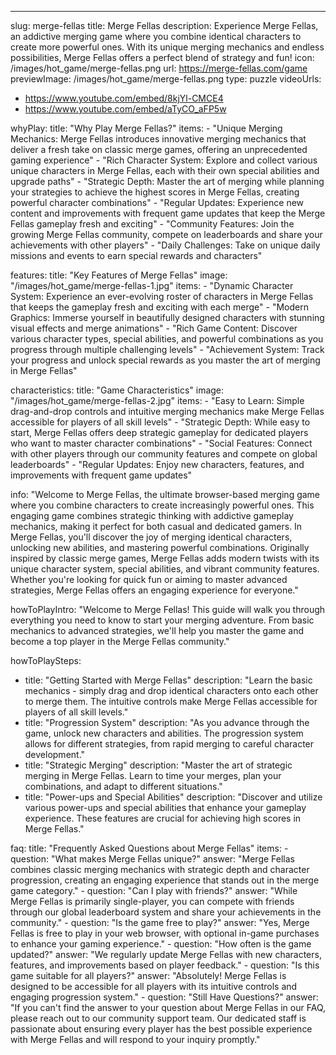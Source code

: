 ---
slug: merge-fellas
title: Merge Fellas
description: Experience Merge Fellas, an addictive merging game where you combine identical characters to create more powerful ones. With its unique merging mechanics and endless possibilities, Merge Fellas offers a perfect blend of strategy and fun!
icon: /images/hot_game/merge-fellas.png
url: https://merge-fellas.com/game
previewImage: /images/hot_game/merge-fellas.png
type: puzzle
videoUrls:
  - https://www.youtube.com/embed/8kjYl-CMCE4
  - https://www.youtube.com/embed/aTyCO_aFP5w

whyPlay:
  title: "Why Play Merge Fellas?"
  items:
    - "Unique Merging Mechanics: Merge Fellas introduces innovative merging mechanics that deliver a fresh take on classic merge games, offering an unprecedented gaming experience"
    - "Rich Character System: Explore and collect various unique characters in Merge Fellas, each with their own special abilities and upgrade paths"
    - "Strategic Depth: Master the art of merging while planning your strategies to achieve the highest scores in Merge Fellas, creating powerful character combinations"
    - "Regular Updates: Experience new content and improvements with frequent game updates that keep the Merge Fellas gameplay fresh and exciting"
    - "Community Features: Join the growing Merge Fellas community, compete on leaderboards and share your achievements with other players"
    - "Daily Challenges: Take on unique daily missions and events to earn special rewards and characters"

features:
  title: "Key Features of Merge Fellas"
  image: "/images/hot_game/merge-fellas-1.jpg"
  items:
    - "Dynamic Character System: Experience an ever-evolving roster of characters in Merge Fellas that keeps the gameplay fresh and exciting with each merge"
    - "Modern Graphics: Immerse yourself in beautifully designed characters with stunning visual effects and merge animations"
    - "Rich Game Content: Discover various character types, special abilities, and powerful combinations as you progress through multiple challenging levels"
    - "Achievement System: Track your progress and unlock special rewards as you master the art of merging in Merge Fellas"

characteristics:
  title: "Game Characteristics"
  image: "/images/hot_game/merge-fellas-2.jpg"
  items:
    - "Easy to Learn: Simple drag-and-drop controls and intuitive merging mechanics make Merge Fellas accessible for players of all skill levels"
    - "Strategic Depth: While easy to start, Merge Fellas offers deep strategic gameplay for dedicated players who want to master character combinations"
    - "Social Features: Connect with other players through our community features and compete on global leaderboards"
    - "Regular Updates: Enjoy new characters, features, and improvements with frequent game updates"

info: "Welcome to Merge Fellas, the ultimate browser-based merging game where you combine characters to create increasingly powerful ones. This engaging game combines strategic thinking with addictive gameplay mechanics, making it perfect for both casual and dedicated gamers. In Merge Fellas, you'll discover the joy of merging identical characters, unlocking new abilities, and mastering powerful combinations. Originally inspired by classic merge games, Merge Fellas adds modern twists with its unique character system, special abilities, and vibrant community features. Whether you're looking for quick fun or aiming to master advanced strategies, Merge Fellas offers an engaging experience for everyone."

howToPlayIntro: "Welcome to Merge Fellas! This guide will walk you through everything you need to know to start your merging adventure. From basic mechanics to advanced strategies, we'll help you master the game and become a top player in the Merge Fellas community."

howToPlaySteps:
  - title: "Getting Started with Merge Fellas"
    description: "Learn the basic mechanics - simply drag and drop identical characters onto each other to merge them. The intuitive controls make Merge Fellas accessible for players of all skill levels."
  - title: "Progression System"
    description: "As you advance through the game, unlock new characters and abilities. The progression system allows for different strategies, from rapid merging to careful character development."
  - title: "Strategic Merging"
    description: "Master the art of strategic merging in Merge Fellas. Learn to time your merges, plan your combinations, and adapt to different situations."
  - title: "Power-ups and Special Abilities"
    description: "Discover and utilize various power-ups and special abilities that enhance your gameplay experience. These features are crucial for achieving high scores in Merge Fellas."

faq:
  title: "Frequently Asked Questions about Merge Fellas"
  items:
    - question: "What makes Merge Fellas unique?"
      answer: "Merge Fellas combines classic merging mechanics with strategic depth and character progression, creating an engaging experience that stands out in the merge game category."
    - question: "Can I play with friends?"
      answer: "While Merge Fellas is primarily single-player, you can compete with friends through our global leaderboard system and share your achievements in the community."
    - question: "Is the game free to play?"
      answer: "Yes, Merge Fellas is free to play in your web browser, with optional in-game purchases to enhance your gaming experience."
    - question: "How often is the game updated?"
      answer: "We regularly update Merge Fellas with new characters, features, and improvements based on player feedback."
    - question: "Is this game suitable for all players?"
      answer: "Absolutely! Merge Fellas is designed to be accessible for all players with its intuitive controls and engaging progression system."
    - question: "Still Have Questions?"
      answer: "If you can't find the answer to your question about Merge Fellas in our FAQ, please reach out to our community support team. Our dedicated staff is passionate about ensuring every player has the best possible experience with Merge Fellas and will respond to your inquiry promptly." 